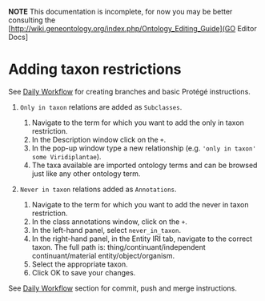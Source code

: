 **NOTE** This documentation is incomplete, for now you may be better consulting the [http://wiki.geneontology.org/index.php/Ontology_Editing_Guide](GO Editor Docs]

# Adding taxon restrictions

See [Daily Workflow](http://ontology-development-kit.readthedocs.io/en/latest/index.html#daily-workflow) for creating branches and basic Protégé instructions. 

1. ```Only in taxon``` relations are added as ```Subclasses```. 
   1.	Navigate to the term for which you want to add the only in taxon restriction.
   2.	In the Description window click on the ```+```.
   3.	In the pop-up window type a new relationship (e.g. ```'only in taxon' some Viridiplantae```).
   4.	The taxa available are imported ontology terms and can be browsed just like any other ontology term.

2. ```Never in taxon``` relations added as ```Annotations```. 
   1.	Navigate to the term for which you want to add the never in taxon restriction.
   2.	In the class annotations window, click on the ```+```. 
   3.	In the left-hand panel, select ```never_in_taxon```.
   4.	In the right-hand panel, in the Entity IRI tab, navigate to the correct taxon.  The full path is:  thing/continuant/independent continuant/material entity/object/organism.
   5.	Select the appropriate taxon.
   6.	Click OK to save your changes.
   
   
See [Daily Workflow](http://ontology-development-kit.readthedocs.io/en/latest/index.html#daily-workflow) section for commit, push and merge instructions. 